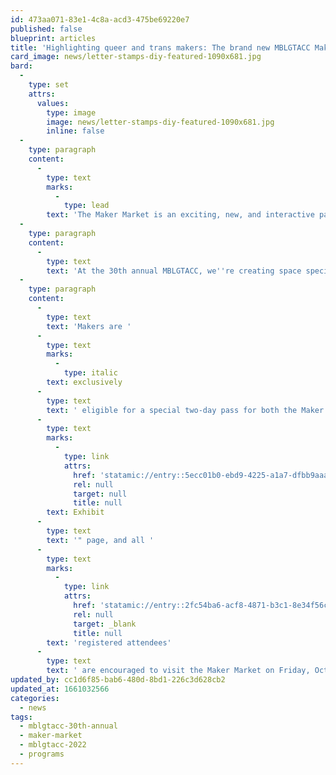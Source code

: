 ```yaml
---
id: 473aa071-83e1-4c8a-acd3-475be69220e7
published: false
blueprint: articles
title: 'Highlighting queer and trans makers: The brand new MBLGTACC Maker Market'
card_image: news/letter-stamps-diy-featured-1090x681.jpg
bard:
  -
    type: set
    attrs:
      values:
        type: image
        image: news/letter-stamps-diy-featured-1090x681.jpg
        inline: false
  -
    type: paragraph
    content:
      -
        type: text
        marks:
          -
            type: lead
        text: 'The Maker Market is an exciting, new, and interactive part of the Midwest Bisexual Lesbian Gay Transgender Asexual College Conference.'
  -
    type: paragraph
    content:
      -
        type: text
        text: 'At the 30th annual MBLGTACC, we''re creating space specifically to highlight and support queer and trans makers in the region and around the country. The Maker Market invites conference attendees and vendors to buy, sell, and trade their creations, and to participate in maker stations such as design-your-own-swag tables, prize giveaways, arts and crafts, skill-share demos, and much more!'
  -
    type: paragraph
    content:
      -
        type: text
        text: 'Makers are '
      -
        type: text
        marks:
          -
            type: italic
        text: exclusively
      -
        type: text
        text: ' eligible for a special two-day pass for both the Maker Market and Vendor Fair, with pay-what-you-can pricing and recommended tiers. Maker Market only tickets are also available. Interested makers can find more information and register on the "'
      -
        type: text
        marks:
          -
            type: link
            attrs:
              href: 'statamic://entry::5ecc01b0-ebd9-4225-a1a7-dfbb9aaa8291'
              rel: null
              target: null
              title: null
        text: Exhibit
      -
        type: text
        text: '" page, and all '
      -
        type: text
        marks:
          -
            type: link
            attrs:
              href: 'statamic://entry::2fc54ba6-acf8-4871-b3c1-8e34f56cf7eb'
              rel: null
              target: _blank
              title: null
        text: 'registered attendees'
      -
        type: text
        text: ' are encouraged to visit the Maker Market on Friday, October 21 from 5:00 - 10:00 p.m.'
updated_by: cc1d6f85-bab6-480d-8bd1-226c3d628cb2
updated_at: 1661032566
categories:
  - news
tags:
  - mblgtacc-30th-annual
  - maker-market
  - mblgtacc-2022
  - programs
---
```

